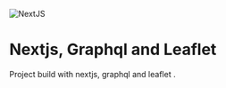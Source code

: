 
![NextJS](https://miro.medium.com/max/2464/1*Tpux5SNAgh8LY0cxbcSnCg.jpeg)

# Nextjs, Graphql and Leaflet

Project build with nextjs, graphql and leaflet .
